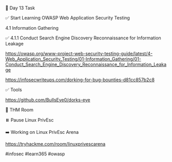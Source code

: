 🎯 Day 13 Task


✅ Start Learning OWASP Web Application Security Testing 


4.1   Information Gathering 


✅ 4.1.1 Conduct Search Engine Discovery Reconnaissance for Information Leakage


https://owasp.org/www-project-web-security-testing-guide/latest/4-Web_Application_Security_Testing/01-Information_Gathering/01-Conduct_Search_Engine_Discovery_Reconnaissance_for_Information_Leakage


https://infosecwriteups.com/dorking-for-bug-bounties-d81cc857b2c8


✅ Tools 


https://github.com/BullsEye0/dorks-eye


🔁 THM Room 


⏸️ Pause Linux PrivEsc


➡️ Working on Linux PrivEsc Arena


https://tryhackme.com/room/linuxprivescarena

#infosec #learn365 #owasp
 
